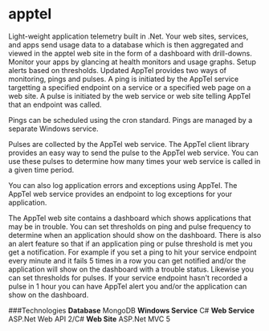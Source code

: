# apptel
Light-weight application telemetry built in .Net.  Your web sites, services, and apps send usage data to a database which is then aggregated and viewed in the apptel web site in the form of a dashboard with drill-downs.  Monitor your apps by glancing at health monitors and usage graphs.  Setup alerts based on thresholds.
Updated
AppTel provides two ways of monitoring, pings and pulses.
A ping is initiated by the AppTel service targetting a specified endpoint on a service or a specified web page on a web site.
A pulse is initiated by the web service or web site telling AppTel that an endpoint was called.

Pings can be scheduled using the cron standard. Pings are managed by a separate Windows service.

Pulses are collected by the AppTel web service.  The AppTel client library provides an easy way to send the pulse to the AppTel web service.  You can use these pulses to determine how many times your web service is called in a given time period.

You can also log application errors and exceptions using AppTel.  The AppTel web service provides an endpoint to log exceptions for your application.

The AppTel web site contains a dashboard which shows applications that may be in trouble.  You can set thresholds on ping and pulse frequency to determine when an application should show on the dashboard.  There is also an alert feature so that if an application ping or pulse threshold is met you get a notification.  For example if you set a ping to hit your service endpoint every minute and it fails 5 times in a row you can get notified and/or the application will show on the dashboard with a trouble status.  Likewise you can set thresholds for pulses.  If your service endpoint hasn't recorded a pulse in 1 hour you can have AppTel alert you and/or the application can show on the dashboard.

###Technologies
   **Database** MongoDB
   **Windows Service** C#
   **Web Service** ASP.Net Web API 2/C#
   **Web Site** ASP.Net MVC 5
